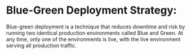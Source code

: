 # Blue-Green Deployment Strategy:

Blue-green deployment is a technique that reduces downtime and risk by running two identical production environments called Blue and Green. At any time, only one of the environments is live, with the live environment serving all production traffic.
